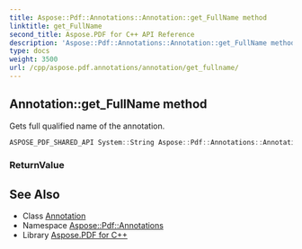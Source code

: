 ```yaml
---
title: Aspose::Pdf::Annotations::Annotation::get_FullName method
linktitle: get_FullName
second_title: Aspose.PDF for C++ API Reference
description: 'Aspose::Pdf::Annotations::Annotation::get_FullName method. Gets full qualified name of the annotation in C++.'
type: docs
weight: 3500
url: /cpp/aspose.pdf.annotations/annotation/get_fullname/
---
```

## Annotation::get_FullName method


Gets full qualified name of the annotation.

```cpp
ASPOSE_PDF_SHARED_API System::String Aspose::Pdf::Annotations::Annotation::get_FullName()
```


### ReturnValue



## See Also

* Class [Annotation](../)
* Namespace [Aspose::Pdf::Annotations](../../)
* Library [Aspose.PDF for C++](../../../)
